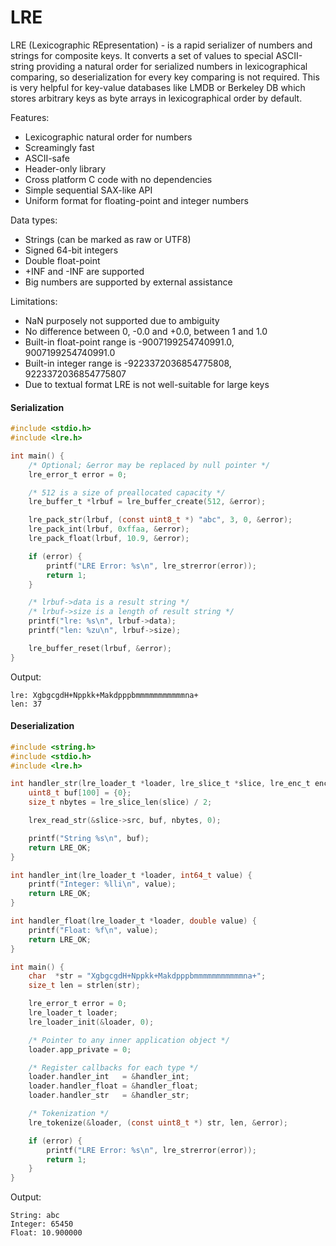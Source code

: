 # LRE

LRE (Lexicographic REpresentation) - is a rapid serializer of numbers and strings for composite keys. It converts a set of values to special ASCII-string providing a natural order for serialized numbers in lexicographical comparing, so deserialization for every key comparing is not required. This is very helpful for key-value databases like LMDB or Berkeley DB which stores arbitrary keys as byte arrays in lexicographical order by default.

Features:
* Lexicographic natural order for numbers
* Screamingly fast
* ASCII-safe
* Header-only library
* Cross platform C code with no dependencies
* Simple sequential SAX-like API
* Uniform format for floating-point and integer numbers

Data types:
* Strings (can be marked as raw or UTF8)
* Signed 64-bit integers
* Double float-point
* +INF and -INF are supported
* Big numbers are supported by external assistance

Limitations:
* NaN purposely not supported due to ambiguity
* No difference between 0, -0.0 and +0.0, between 1 and 1.0
* Built-in float-point range is -9007199254740991.0, 9007199254740991.0
* Built-in integer range is -9223372036854775808, 9223372036854775807
* Due to textual format LRE is not well-suitable for large keys

#### Serialization

```C
#include <stdio.h>
#include <lre.h>

int main() {
    /* Optional; &error may be replaced by null pointer */
    lre_error_t error = 0;

    /* 512 is a size of preallocated capacity */
    lre_buffer_t *lrbuf = lre_buffer_create(512, &error);

    lre_pack_str(lrbuf, (const uint8_t *) "abc", 3, 0, &error);
    lre_pack_int(lrbuf, 0xffaa, &error);
    lre_pack_float(lrbuf, 10.9, &error);

    if (error) {
        printf("LRE Error: %s\n", lre_strerror(error));
        return 1;
    }

    /* lrbuf->data is a result string */
    /* lrbuf->size is a length of result string */
    printf("lre: %s\n", lrbuf->data);
    printf("len: %zu\n", lrbuf->size);

    lre_buffer_reset(lrbuf, &error);
}
```

Output:
```
lre: XgbgcgdH+Nppkk+Makdpppbmmmmmmmmmmmna+
len: 37
```

#### Deserialization
```C
#include <string.h>
#include <stdio.h>
#include <lre.h>

int handler_str(lre_loader_t *loader, lre_slice_t *slice, lre_enc_t encoding) {
    uint8_t buf[100] = {0};
    size_t nbytes = lre_slice_len(slice) / 2;

    lrex_read_str(&slice->src, buf, nbytes, 0);

    printf("String %s\n", buf);
    return LRE_OK;
}

int handler_int(lre_loader_t *loader, int64_t value) {
    printf("Integer: %lli\n", value);
    return LRE_OK;
}

int handler_float(lre_loader_t *loader, double value) {
    printf("Float: %f\n", value);
    return LRE_OK;
}

int main() {
    char  *str = "XgbgcgdH+Nppkk+Makdpppbmmmmmmmmmmmna+";
    size_t len = strlen(str);

    lre_error_t error = 0;
    lre_loader_t loader;
    lre_loader_init(&loader, 0);

    /* Pointer to any inner application object */
    loader.app_private = 0;

    /* Register callbacks for each type */
    loader.handler_int   = &handler_int;
    loader.handler_float = &handler_float;
    loader.handler_str   = &handler_str;

    /* Tokenization */
    lre_tokenize(&loader, (const uint8_t *) str, len, &error);

    if (error) {
        printf("LRE Error: %s\n", lre_strerror(error));
        return 1;
    }
}
```

Output:
```
String: abc
Integer: 65450
Float: 10.900000
```

